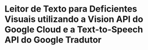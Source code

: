 # Leitor de Texto para Deficientes Visuais utilizando a Vision API do Google Cloud e a Text-to-Speech API do Google Tradutor
